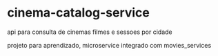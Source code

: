 # cinema-catalog-service
  api para consulta de cinemas filmes e sessoes por cidade
  <p> projeto para aprendizado, microservice integrado com movies_services </p>
